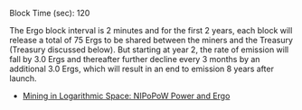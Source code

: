Block Time (sec): 120

The Ergo block interval is 2 minutes and for the first 2 years, each block will release a total of 75 Ergs to be shared between the miners and the Treasury (Treasury discussed below). But starting at year 2, the rate of emission will fall by 3.0 Ergs and thereafter further decline every 3 months by an additional 3.0 Ergs, which will result in an end to emission 8 years after launch.

- [Mining in Logarithmic Space: NIPoPoW Power and Ergo](https://ergoplatform.org/en/blog/2021-07-19-mining-in-logarithmic-space-nipopow-power-and-ergo/)